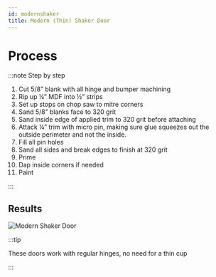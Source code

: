 ```yaml
---
id: modernshaker
title: Modern (Thin) Shaker Door
---
```

# Process

:::note Step by step

1. Cut 5/8” blank with all hinge and bumper machining 
2. Rip up ¼” MDF into ½” strips 
3. Set up stops on chop saw to mitre corners
4. Sand 5/8” blanks face to 320 grit
5. Sand inside edge of applied trim to 320 grit before attaching 
6. Attack ¼” trim with micro pin, making sure glue squeezes out the outside perimeter and not the inside.
7. Fill all pin holes 
8. Sand all sides and break edges to finish at 320 grit
9. Prime 
10. Dap inside corners if needed
11. Paint

:::

## Results

![Modern Shaker Door](https://static.wixstatic.com/media/e64ace_e2f53724cae44a318a876b239fba9238~mv2.png)

:::tip

These doors work with regular hinges, no need for a thin cup

:::